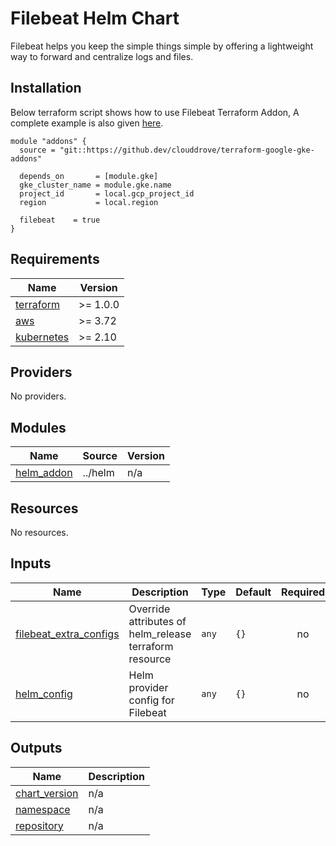 # Filebeat Helm Chart

Filebeat helps you keep the simple things simple by offering a lightweight way to forward and centralize logs and files.

## Installation
Below terraform script shows how to use Filebeat Terraform Addon, A complete example is also given [here](https://github.com/clouddrove/terraform-google-gke-addons/blob/master/_examples/complete/main.tf).

```hcl
module "addons" {
  source = "git::https://github.dev/clouddrove/terraform-google-gke-addons"

  depends_on       = [module.gke]
  gke_cluster_name = module.gke.name
  project_id       = local.gcp_project_id
  region           = local.region

  filebeat    = true
}
```

<!-- BEGINNING OF PRE-COMMIT-TERRAFORM DOCS HOOK -->
## Requirements

| Name | Version |
|------|---------|
| <a name="requirement_terraform"></a> [terraform](#requirement\_terraform) | >= 1.0.0 |
| <a name="requirement_aws"></a> [aws](#requirement\_aws) | >= 3.72 |
| <a name="requirement_kubernetes"></a> [kubernetes](#requirement\_kubernetes) | >= 2.10 |

## Providers

No providers.

## Modules

| Name | Source | Version |
|------|--------|---------|
| <a name="module_helm_addon"></a> [helm\_addon](#module\_helm\_addon) | ../helm | n/a |

## Resources

No resources.

## Inputs

| Name | Description | Type | Default | Required |
|------|-------------|------|---------|:--------:|
| <a name="input_filebeat_extra_configs"></a> [filebeat\_extra\_configs](#input\_filebeat\_extra\_configs) | Override attributes of helm\_release terraform resource | `any` | `{}` | no |
| <a name="input_helm_config"></a> [helm\_config](#input\_helm\_config) | Helm provider config for Filebeat | `any` | `{}` | no |

## Outputs

| Name | Description |
|------|-------------|
| <a name="output_chart_version"></a> [chart\_version](#output\_chart\_version) | n/a |
| <a name="output_namespace"></a> [namespace](#output\_namespace) | n/a |
| <a name="output_repository"></a> [repository](#output\_repository) | n/a |
<!-- END OF PRE-COMMIT-TERRAFORM DOCS HOOK -->
